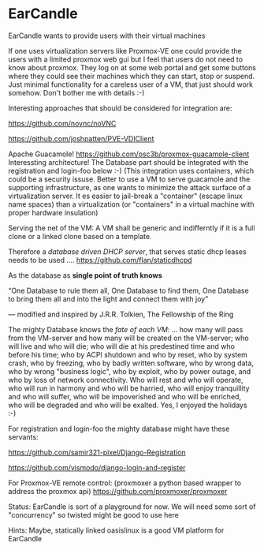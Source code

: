 # EarCandle
EarCandle wants to provide users with their virtual machines 

If one uses virtualization servers like Proxmox-VE one could provide the users with a limited proxmox web gui but I feel that users do not need to know about proxmox. They log on at some web portal and get some buttons where they could see their machines which they can start, stop or suspend.
Just minimal functionality for a careless user of a VM, that just should work somehow. Don't bother me with details :-)



Interesting approaches that should be considered for integration are:

https://github.com/novnc/noVNC

https://github.com/joshpatten/PVE-VDIClient

Apache Guacamole!
https://github.com/osc3b/proxmox-guacamole-client
Interessting architecture! The Database part should be integrated with the registration and login-foo below :-)
(This integration uses containers, which could be a security issuse. Better to use a VM to serve guacamole and the supporting infrastructure, as
one wants to minimize the attack surface of a virtualization server. It es easier to jail-break a "container" (escape linux name spaces) than a virtualization (or "containers" in a virtual machine with proper hardware insulation)

Serving the net of the VM:
A VM shall be generic and indifferntly if it is a full clone or a linked clone based on a template.

Therefore a *database driven DHCP server*, that serves static dhcp leases needs to be used ....
https://github.com/flan/staticdhcpd

As the database as **single point of truth knows** 

“One Database to rule them all,
One Database to find them,
One Database to bring them all
and into the light and connect them with joy”

― modified and inspired by J.R.R. Tolkien, The Fellowship of the Ring 


The mighty Database knows the *fate of each VM*:
... how many will pass from the VM-server and how many will be created on the VM-server; who will live and who will die; who will die at his predestined time and who before his time; who by ACPI shutdown and who by reset, who by system crash, who by freezing, who by badly written software, who by wrong data, who by wrong "business logic", who by exploit, who by power outage, and who by loss of network connectivity. Who will rest and who will operate, who will run in harmony and who will be harried, who will enjoy tranquillity and who will suffer, who will be impoverished and who will be enriched, who will be degraded and who will be exalted. 
Yes, I enjoyed the holidays :-)


For registration and login-foo the mighty database might have these servants:

https://github.com/samir321-pixel/Django-Registration

https://github.com/vismodo/django-login-and-register



For Proxmox-VE remote control:
(proxmoxer a python based wrapper to address the proxmox api)
https://github.com/proxmoxer/proxmoxer


Status:
EarCandle is sort of a playground for now.
We will need some sort of "concurrency" so twisted might be good to use here


Hints: Maybe, statically linked oasislinux is a good VM platform for EarCandle
